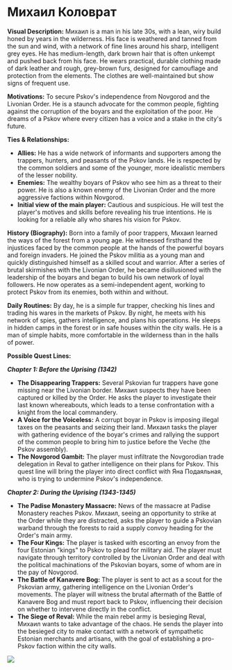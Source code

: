 # Михаил Коловрат

**Visual Description:**
Михаил is a man in his late 30s, with a lean, wiry build honed by years in the wilderness. His face is weathered and tanned from the sun and wind, with a network of fine lines around his sharp, intelligent grey eyes. He has medium-length, dark brown hair that is often unkempt and pushed back from his face. He wears practical, durable clothing made of dark leather and rough, grey-brown furs, designed for camouflage and protection from the elements. The clothes are well-maintained but show signs of frequent use.

**Motivations:**
To secure Pskov's independence from Novgorod and the Livonian Order. He is a staunch advocate for the common people, fighting against the corruption of the boyars and the exploitation of the poor. He dreams of a Pskov where every citizen has a voice and a stake in the city's future.

**Ties & Relationships:**
- **Allies:** He has a wide network of informants and supporters among the trappers, hunters, and peasants of the Pskov lands. He is respected by the common soldiers and some of the younger, more idealistic members of the lesser nobility.
- **Enemies:** The wealthy boyars of Pskov who see him as a threat to their power. He is also a known enemy of the Livonian Order and the more aggressive factions within Novgorod.
- **Initial view of the main player:** Cautious and suspicious. He will test the player's motives and skills before revealing his true intentions. He is looking for a reliable ally who shares his vision for Pskov.

**History (Biography):**
Born into a family of poor trappers, Михаил learned the ways of the forest from a young age. He witnessed firsthand the injustices faced by the common people at the hands of the powerful boyars and foreign invaders. He joined the Pskov militia as a young man and quickly distinguished himself as a skilled scout and warrior. After a series of brutal skirmishes with the Livonian Order, he became disillusioned with the leadership of the boyars and began to build his own network of loyal followers. He now operates as a semi-independent agent, working to protect Pskov from its enemies, both within and without.

**Daily Routines:**
By day, he is a simple fur trapper, checking his lines and trading his wares in the markets of Pskov. By night, he meets with his network of spies, gathers intelligence, and plans his operations. He sleeps in hidden camps in the forest or in safe houses within the city walls. He is a man of simple habits, more comfortable in the wilderness than in the halls of power.

**Possible Quest Lines:**

***Chapter 1: Before the Uprising (1342)***

- **The Disappearing Trappers:** Several Pskovian fur trappers have gone missing near the Livonian border. Михаил suspects they have been captured or killed by the Order. He asks the player to investigate their last known whereabouts, which leads to a tense confrontation with a knight from the local commandery.
- **A Voice for the Voiceless:** A corrupt boyar in Pskov is imposing illegal taxes on the peasants and seizing their land. Михаил tasks the player with gathering evidence of the boyar's crimes and rallying the support of the common people to bring him to justice before the Veche (the Pskov assembly).
- **The Novgorod Gambit:** The player must infiltrate the Novgorodian trade delegation in Reval to gather intelligence on their plans for Pskov. This quest line will bring the player into direct conflict with Яна Подаяльная, who is trying to undermine Pskov's independence.

***Chapter 2: During the Uprising (1343-1345)***

- **The Padise Monastery Massacre:** News of the massacre at Padise Monastery reaches Pskov. Михаил, seeing an opportunity to strike at the Order while they are distracted, asks the player to guide a Pskovian warband through the forests to raid a supply convoy heading for the Order's main army.
- **The Four Kings:** The player is tasked with escorting an envoy from the four Estonian "kings" to Pskov to plead for military aid. The player must navigate through territory controlled by the Livonian Order and deal with the political machinations of the Pskovian boyars, some of whom are in the pay of Novgorod.
- **The Battle of Kanavere Bog:** The player is sent to act as a scout for the Pskovian army, gathering intelligence on the Livonian Order's movements. The player will witness the brutal aftermath of the Battle of Kanavere Bog and must report back to Pskov, influencing their decision on whether to intervene directly in the conflict.
- **The Siege of Reval:** While the main rebel army is besieging Reval, Михаил wants to take advantage of the chaos. He sends the player into the besieged city to make contact with a network of sympathetic Estonian merchants and artisans, with the goal of establishing a pro-Pskov faction within the city walls.

![](pskov/npc4.png)
